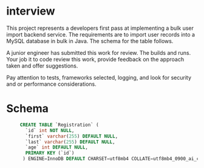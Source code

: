 # interview

This project represents a developers first pass at implementing a bulk user import backend service.
The requirements are to import user records into a MySQL database in bulk in Java.
The schema for the table follows.

A junior engineer has submitted this work for review.  The builds and runs.
Your job it to code review this work, provide feedback on the approach taken and offer suggestions.

Pay attention to tests, frameworks selected, logging, and look for security and or performance considerations.

# Schema

```sql
     CREATE TABLE `Registration` (
       `id` int NOT NULL,
       `first` varchar(255) DEFAULT NULL,
       `last` varchar(255) DEFAULT NULL,
       `age` int DEFAULT NULL,
       PRIMARY KEY (`id`)
      ) ENGINE=InnoDB DEFAULT CHARSET=utf8mb4 COLLATE=utf8mb4_0900_ai_ci;
```